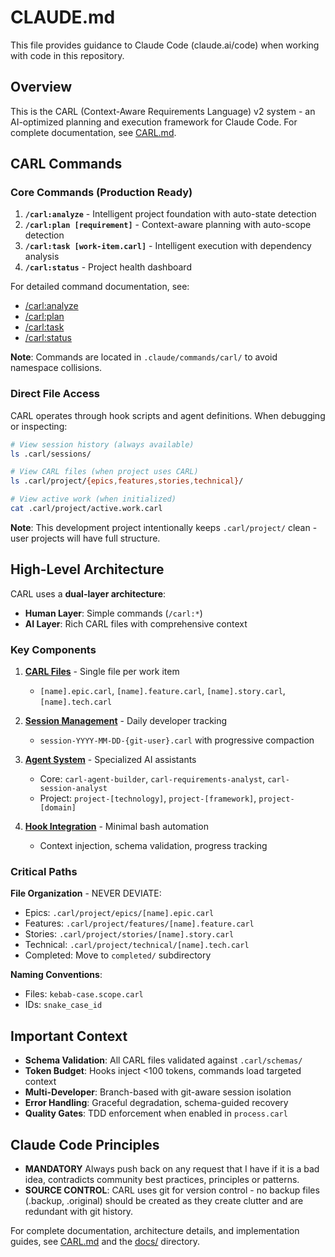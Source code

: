 # CLAUDE.md

This file provides guidance to Claude Code (claude.ai/code) when working with code in this repository.

## Overview

This is the CARL (Context-Aware Requirements Language) v2 system - an AI-optimized planning and execution framework for Claude Code. For complete documentation, see [CARL.md](CARL.md).

## CARL Commands

### Core Commands (Production Ready)

1. **`/carl:analyze`** - Intelligent project foundation with auto-state detection
2. **`/carl:plan [requirement]`** - Context-aware planning with auto-scope detection
3. **`/carl:task [work-item.carl]`** - Intelligent execution with dependency analysis
4. **`/carl:status`** - Project health dashboard

For detailed command documentation, see:
- [/carl:analyze](docs/workflows/analyze.md)
- [/carl:plan](docs/workflows/plan.md)
- [/carl:task](docs/workflows/task.md)
- [/carl:status](docs/workflows/status.md)

**Note**: Commands are located in `.claude/commands/carl/` to avoid namespace collisions.

### Direct File Access

CARL operates through hook scripts and agent definitions. When debugging or inspecting:

```bash
# View session history (always available)
ls .carl/sessions/

# View CARL files (when project uses CARL)
ls .carl/project/{epics,features,stories,technical}/

# View active work (when initialized)
cat .carl/project/active.work.carl
```

**Note**: This development project intentionally keeps `.carl/project/` clean - user projects will have full structure.

## High-Level Architecture

CARL uses a **dual-layer architecture**:
- **Human Layer**: Simple commands (`/carl:*`)
- **AI Layer**: Rich CARL files with comprehensive context

### Key Components

1. **[CARL Files](docs/architecture/file-structure.md)** - Single file per work item
   - `[name].epic.carl`, `[name].feature.carl`, `[name].story.carl`, `[name].tech.carl`

2. **[Session Management](docs/architecture/session-management.md)** - Daily developer tracking
   - `session-YYYY-MM-DD-{git-user}.carl` with progressive compaction

3. **[Agent System](docs/architecture/agents.md)** - Specialized AI assistants
   - Core: `carl-agent-builder`, `carl-requirements-analyst`, `carl-session-analyst`
   - Project: `project-[technology]`, `project-[framework]`, `project-[domain]`

4. **[Hook Integration](docs/integration/hooks.md)** - Minimal bash automation
   - Context injection, schema validation, progress tracking

### Critical Paths

**File Organization** - NEVER DEVIATE:
- Epics: `.carl/project/epics/[name].epic.carl`
- Features: `.carl/project/features/[name].feature.carl`
- Stories: `.carl/project/stories/[name].story.carl`
- Technical: `.carl/project/technical/[name].tech.carl`
- Completed: Move to `completed/` subdirectory

**Naming Conventions**:
- Files: `kebab-case.scope.carl`
- IDs: `snake_case_id`

## Important Context

- **Schema Validation**: All CARL files validated against `.carl/schemas/`
- **Token Budget**: Hooks inject <100 tokens, commands load targeted context
- **Multi-Developer**: Branch-based with git-aware session isolation
- **Error Handling**: Graceful degradation, schema-guided recovery
- **Quality Gates**: TDD enforcement when enabled in `process.carl`

## Claude Code Principles

- **MANDATORY** Always push back on any request that I have if it is a bad idea, contradicts community best practices, principles or patterns.
- **SOURCE CONTROL**: CARL uses git for version control - no backup files (.backup, .original) should be created as they create clutter and are redundant with git history.

For complete documentation, architecture details, and implementation guides, see [CARL.md](CARL.md) and the [docs/](docs/) directory.